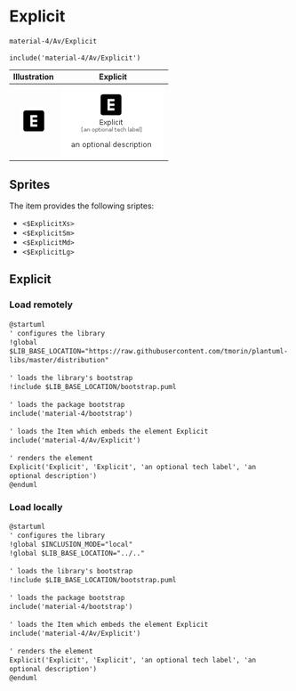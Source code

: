# Explicit


```text
material-4/Av/Explicit
```

```text
include('material-4/Av/Explicit')
```



| Illustration | Explicit |
| :---: | :---: |
| ![illustration for Illustration](../../material-4/Av/Explicit.png) | ![illustration for Explicit](../../material-4/Av/Explicit.Local.png) |



## Sprites
The item provides the following sriptes:

- `<$ExplicitXs>`
- `<$ExplicitSm>`
- `<$ExplicitMd>`
- `<$ExplicitLg>`





## Explicit

### Load remotely
```plantuml
@startuml
' configures the library
!global $LIB_BASE_LOCATION="https://raw.githubusercontent.com/tmorin/plantuml-libs/master/distribution"

' loads the library's bootstrap
!include $LIB_BASE_LOCATION/bootstrap.puml

' loads the package bootstrap
include('material-4/bootstrap')

' loads the Item which embeds the element Explicit
include('material-4/Av/Explicit')

' renders the element
Explicit('Explicit', 'Explicit', 'an optional tech label', 'an optional description')
@enduml
```

### Load locally
```plantuml
@startuml
' configures the library
!global $INCLUSION_MODE="local"
!global $LIB_BASE_LOCATION="../.."

' loads the library's bootstrap
!include $LIB_BASE_LOCATION/bootstrap.puml

' loads the package bootstrap
include('material-4/bootstrap')

' loads the Item which embeds the element Explicit
include('material-4/Av/Explicit')

' renders the element
Explicit('Explicit', 'Explicit', 'an optional tech label', 'an optional description')
@enduml
```

